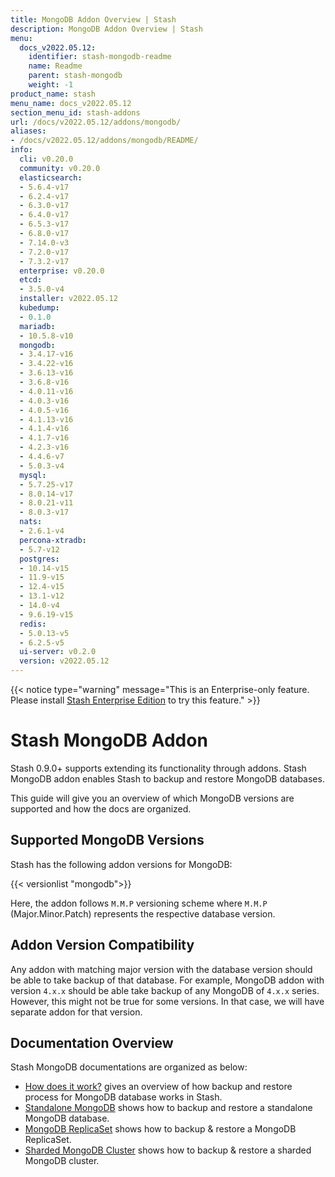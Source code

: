 ```yaml
---
title: MongoDB Addon Overview | Stash
description: MongoDB Addon Overview | Stash
menu:
  docs_v2022.05.12:
    identifier: stash-mongodb-readme
    name: Readme
    parent: stash-mongodb
    weight: -1
product_name: stash
menu_name: docs_v2022.05.12
section_menu_id: stash-addons
url: /docs/v2022.05.12/addons/mongodb/
aliases:
- /docs/v2022.05.12/addons/mongodb/README/
info:
  cli: v0.20.0
  community: v0.20.0
  elasticsearch:
  - 5.6.4-v17
  - 6.2.4-v17
  - 6.3.0-v17
  - 6.4.0-v17
  - 6.5.3-v17
  - 6.8.0-v17
  - 7.14.0-v3
  - 7.2.0-v17
  - 7.3.2-v17
  enterprise: v0.20.0
  etcd:
  - 3.5.0-v4
  installer: v2022.05.12
  kubedump:
  - 0.1.0
  mariadb:
  - 10.5.8-v10
  mongodb:
  - 3.4.17-v16
  - 3.4.22-v16
  - 3.6.13-v16
  - 3.6.8-v16
  - 4.0.11-v16
  - 4.0.3-v16
  - 4.0.5-v16
  - 4.1.13-v16
  - 4.1.4-v16
  - 4.1.7-v16
  - 4.2.3-v16
  - 4.4.6-v7
  - 5.0.3-v4
  mysql:
  - 5.7.25-v17
  - 8.0.14-v17
  - 8.0.21-v11
  - 8.0.3-v17
  nats:
  - 2.6.1-v4
  percona-xtradb:
  - 5.7-v12
  postgres:
  - 10.14-v15
  - 11.9-v15
  - 12.4-v15
  - 13.1-v12
  - 14.0-v4
  - 9.6.19-v15
  redis:
  - 5.0.13-v5
  - 6.2.5-v5
  ui-server: v0.2.0
  version: v2022.05.12
---
```


{{< notice type="warning" message="This is an Enterprise-only feature. Please install [Stash Enterprise Edition](/docs/v2022.05.12/setup/install/enterprise) to try this feature." >}}

# Stash MongoDB Addon

Stash 0.9.0+ supports extending its functionality through addons. Stash MongoDB addon enables Stash to backup and restore MongoDB databases.

This guide will give you an overview of which MongoDB versions are supported and how the docs are organized.

## Supported MongoDB Versions

Stash has the following addon versions for MongoDB:

{{< versionlist "mongodb">}}

Here, the addon follows `M.M.P` versioning scheme where `M.M.P` (Major.Minor.Patch) represents the respective database version.

## Addon Version Compatibility

Any addon with matching major version with the database version should be able to take backup of that database. For example, MongoDB addon with version `4.x.x` should be able take backup of any MongoDB of `4.x.x` series. However, this might not be true for some versions. In that case, we will have separate addon for that version.

## Documentation Overview

Stash MongoDB documentations are organized as below:

- [How does it work?](/docs/v2022.05.12/addons/mongodb/overview/) gives an overview of how backup and restore process for MongoDB database works in Stash.
- [Standalone MongoDB](/docs/v2022.05.12/addons/mongodb/standalone/) shows how to backup and restore a standalone MongoDB database.
- [MongoDB ReplicaSet](/docs/v2022.05.12/addons/mongodb/replicaset/) shows how to backup & restore  a MongoDB ReplicaSet.
- [Sharded MongoDB Cluster](/docs/v2022.05.12/addons/mongodb/sharding/) shows how to backup & restore a sharded MongoDB cluster.
